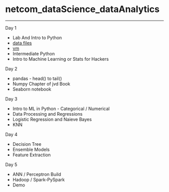 # netcom_dataScience_dataAnalytics
---
Day 1
* Lab And Intro to Python
* [data files](https://drive.google.com/file/d/1TtqZDek6TxC_hAHpMwK3TCJBVBlMZmTE/view?usp=sharing)
* [vm](https://www.dropbox.com/s/sxh09e3ffnxkhon/data-science.ova?dl=0)
* Intermediate Python
* Intro to Machine Learning or Stats for Hackers  

Day 2
* pandas - head() to tail()
* Numpy Chapter of jvd Book
* Seaborn notebook 

Day 3
* Intro to ML in Python - Categorical / Numerical
* Data Processing and Regressions
* Logistic Regression and Naieve Bayes
* KNN 

Day 4
* Decision Tree
* Ensemble Models
* Feature Extraction 

Day 5
* ANN / Perceptron Build
* Hadoop / Spark-PySpark
* Demo 
